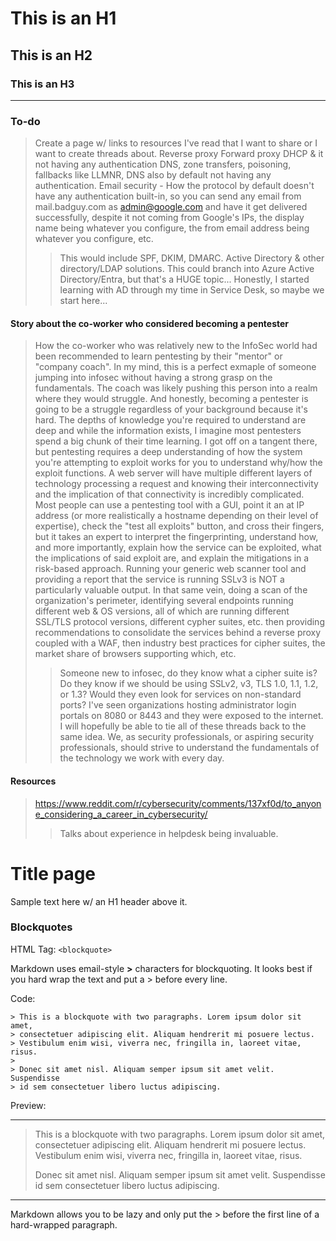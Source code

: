 # This is an H1 #
## This is an H2 ##
### This is an H3 ######
***

### To-do ###
> Create a page w/ links to resources I've read that I want to share or I want to create threads about.
> Reverse proxy
> Forward proxy
> DHCP & it not having any authentication
> DNS, zone transfers, poisoning, fallbacks like LLMNR, DNS also by default not having any authentication.
> Email security - How the protocol by default doesn't have any authentication built-in, so you can send any email from mail.badguy.com as admin@google.com and have it get delivered successfully, despite it not coming from Google's IPs, the display name being whatever you configure, the from email address being whatever you configure, etc.
>> This would include SPF, DKIM, DMARC.
> Active Directory & other directory/LDAP solutions. This could branch into Azure Active Directory/Entra, but that's a HUGE topic...
>> Honestly, I started learning with AD through my time in Service Desk, so maybe we start here...


#### Story about the co-worker who considered becoming a pentester ####
> How the co-worker who was relatively new to the InfoSec world had been recommended to learn pentesting by their "mentor" or "company coach". In my mind, this is a perfect exmaple of someone jumping into infosec without having a strong grasp on the fundamentals. The coach was likely pushing this person into a realm where they would struggle. And honestly, becoming a pentester is going to be a struggle regardless of your background because it's hard. The depths of knowledge you're required to understand are deep and while the information exists, I imagine most pentesters spend a big chunk of their time learning.
> I got off on a tangent there, but pentesting requires a deep understanding of how the system you're attempting to exploit works for you to understand why/how the exploit functions. A web server will have multiple different layers of technology processing a request and knowing their interconnectivity and the implication of that connectivity is incredibly complicated. Most people can use a pentesting tool with a GUI, point it an at IP address (or more realistically a hostname depending on their level of expertise), check the "test all exploits" button, and cross their fingers, but it takes an expert to interpret the fingerprinting, understand how, and more importantly, explain how the service can be exploited, what the implications of said exploit are, and explain the mitigations in a risk-based approach.
> Running your generic web scanner tool and providing a report that the service is running SSLv3 is NOT a particularly valuable output. In that same vein, doing a scan of the organization's perimeter, identifying several endpoints running different web & OS versions, all of which are running different SSL/TLS protocol versions, different cypher suites, etc. then providing recommendations to consolidate the services behind a reverse proxy coupled with a WAF, then industry best practices for cipher suites, the market share of browsers supporting which, etc.
>>    Someone new to infosec, do they know what a cipher suite is? Do they know if we should be using SSLv2, v3, TLS 1.0, 1.1, 1.2, or 1.3? Would they even look for services on non-standard ports? I've seen organizations hosting administrator login portals on 8080 or 8443 and they were exposed to the internet. I will hopefully be able to tie all of these threads back to the same idea. We, as security professionals, or aspiring security professionals, should strive to understand the fundamentals of the technology we work with every day.

#### Resources ####
> https://www.reddit.com/r/cybersecurity/comments/137xf0d/to_anyone_considering_a_career_in_cybersecurity/
>> Talks about experience in helpdesk being invaluable.

# Title page
Sample text here w/ an H1 header above it.



### Blockquotes
HTML Tag: `<blockquote>`

Markdown uses email-style **>** characters for blockquoting. It looks best if you hard wrap the text and put a > before every line.

Code:

    > This is a blockquote with two paragraphs. Lorem ipsum dolor sit amet,
    > consectetuer adipiscing elit. Aliquam hendrerit mi posuere lectus.
    > Vestibulum enim wisi, viverra nec, fringilla in, laoreet vitae, risus.
    > 
    > Donec sit amet nisl. Aliquam semper ipsum sit amet velit. Suspendisse
    > id sem consectetuer libero luctus adipiscing.
Preview:
***
> This is a blockquote with two paragraphs. Lorem ipsum dolor sit amet,
> consectetuer adipiscing elit. Aliquam hendrerit mi posuere lectus.
> Vestibulum enim wisi, viverra nec, fringilla in, laoreet vitae, risus.
> 
> Donec sit amet nisl. Aliquam semper ipsum sit amet velit. Suspendisse
> id sem consectetuer libero luctus adipiscing.

***
Markdown allows you to be lazy and only put the > before the first line of a hard-wrapped paragraph.

